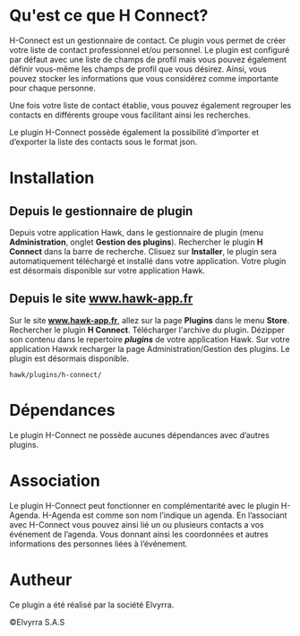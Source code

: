 # Qu'est ce que H Connect?

H-Connect est un gestionnaire de contact. Ce plugin vous permet de créer votre liste de contact professionnel et/ou personnel. Le plugin est configuré par défaut avec une liste de champs de profil mais vous pouvez également définir vous-même les champs de profil que vous désirez. Ainsi, vous pouvez stocker les informations que vous considérez comme importante pour chaque personne.

Une fois votre liste de contact établie, vous pouvez également regrouper les contacts en différents groupe vous facilitant ainsi les recherches.

Le plugin H-Connect possède également la possibilité d’importer et d’exporter la liste des contacts sous le format json.

# Installation

## Depuis le gestionnaire de plugin

Depuis votre application Hawk, dans le gestionnaire de plugin (menu <b>Administration</b>, onglet <b>Gestion des plugins</b>). Rechercher le plugin <b>H Connect</b> dans la barre de recherche. Clisuez sur <b>Installer</b>, le plugin sera automatiquement téléchargé et installé dans votre application. Votre plugin est désormais disponible sur votre application Hawk.

## Depuis le site www.hawk-app.fr
	
Sur le site <b><a href="http://www.hawk-app.fr" target="_blank">www.hawk-app.fr</a></b>, allez sur la page <b>Plugins</b> dans le menu <b>Store</b>. Rechercher le plugin <b>H Connect</b>. Télécharger l'archive du plugin. Dézipper son contenu dans le repertoire <b><i>plugins</i></b> de votre application Hawk. Sur votre application Hawxk recharger la page Administration/Gestion des plugins. Le plugin est désormais disponible.

	hawk/plugins/h-connect/

# Dépendances

Le plugin H-Connect ne possède aucunes dépendances avec d’autres plugins.

# Association

Le plugin H-Connect peut fonctionner en complémentarité avec le plugin H-Agenda. H-Agenda est comme son nom l’indique un agenda. En l’associant avec H-Connect vous pouvez ainsi lié un ou plusieurs contacts a vos événement de l’agenda.  Vous donnant ainsi les coordonnées et autres informations des personnes liées à l’événement.

# Autheur

Ce plugin a été réalisé par la société Elvyrra.

©Elvyrra S.A.S